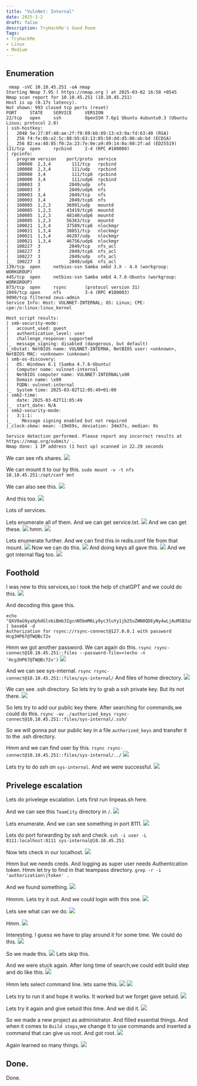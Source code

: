 ```yaml
---
title: "VulnNet: Internal"
date: 2025-3-2
draft: false
description: TryHackMe's Good Room
Tags:
- TryHackMe
- Linux
- Medium
---
```


## Enumeration

```
 nmap -sVC 10.10.45.251 -oA nmap           
Starting Nmap 7.95 ( https://nmap.org ) at 2025-03-02 16:50 +0545
Nmap scan report for 10.10.45.251 (10.10.45.251)
Host is up (0.17s latency).
Not shown: 993 closed tcp ports (reset)
PORT     STATE    SERVICE     VERSION
22/tcp   open     ssh         OpenSSH 7.6p1 Ubuntu 4ubuntu0.3 (Ubuntu Linux; protocol 2.0)
| ssh-hostkey: 
|   2048 5e:27:8f:48:ae:2f:f8:89:bb:89:13:e3:9a:fd:63:40 (RSA)
|   256 f4:fe:0b:e2:5c:88:b5:63:13:85:50:dd:d5:86:ab:bd (ECDSA)
|_  256 82:ea:48:85:f0:2a:23:7e:0e:a9:d9:14:0a:60:2f:ad (ED25519)
111/tcp  open     rpcbind     2-4 (RPC #100000)
| rpcinfo: 
|   program version    port/proto  service
|   100000  2,3,4        111/tcp   rpcbind
|   100000  2,3,4        111/udp   rpcbind
|   100000  3,4          111/tcp6  rpcbind
|   100000  3,4          111/udp6  rpcbind
|   100003  3           2049/udp   nfs
|   100003  3           2049/udp6  nfs
|   100003  3,4         2049/tcp   nfs
|   100003  3,4         2049/tcp6  nfs
|   100005  1,2,3      36991/udp   mountd
|   100005  1,2,3      43419/tcp6  mountd
|   100005  1,2,3      48140/udp6  mountd
|   100005  1,2,3      56363/tcp   mountd
|   100021  1,3,4      37589/tcp6  nlockmgr
|   100021  1,3,4      38051/tcp   nlockmgr
|   100021  1,3,4      46207/udp   nlockmgr
|   100021  1,3,4      46756/udp6  nlockmgr
|   100227  3           2049/tcp   nfs_acl
|   100227  3           2049/tcp6  nfs_acl
|   100227  3           2049/udp   nfs_acl
|_  100227  3           2049/udp6  nfs_acl
139/tcp  open     netbios-ssn Samba smbd 3.X - 4.X (workgroup: WORKGROUP)
445/tcp  open     netbios-ssn Samba smbd 4.7.6-Ubuntu (workgroup: WORKGROUP)
873/tcp  open     rsync       (protocol version 31)
2049/tcp open     nfs         3-4 (RPC #100003)
9090/tcp filtered zeus-admin
Service Info: Host: VULNNET-INTERNAL; OS: Linux; CPE: cpe:/o:linux:linux_kernel

Host script results:
| smb-security-mode: 
|   account_used: guest
|   authentication_level: user
|   challenge_response: supported
|_  message_signing: disabled (dangerous, but default)
|_nbstat: NetBIOS name: VULNNET-INTERNA, NetBIOS user: <unknown>, NetBIOS MAC: <unknown> (unknown)
| smb-os-discovery: 
|   OS: Windows 6.1 (Samba 4.7.6-Ubuntu)
|   Computer name: vulnnet-internal
|   NetBIOS computer name: VULNNET-INTERNAL\x00
|   Domain name: \x00
|   FQDN: vulnnet-internal
|_  System time: 2025-03-02T12:05:49+01:00
| smb2-time: 
|   date: 2025-03-02T11:05:49
|_  start_date: N/A
| smb2-security-mode: 
|   3:1:1: 
|_    Message signing enabled but not required
|_clock-skew: mean: -19m59s, deviation: 34m37s, median: 0s

Service detection performed. Please report any incorrect results at https://nmap.org/submit/ .
Nmap done: 1 IP address (1 host up) scanned in 22.29 seconds

```


We can see nfs shares.
![](Pasted%20image%2020250302165310.png)

We can mount it to our by this.
`sudo mount -v -t nfs 10.10.45.251:/opt/conf mnt`


We can also see this.
![](Pasted%20image%2020250302165541.png)

And this too.
![](Pasted%20image%2020250302165635.png)

Lots of services.

Lets enumerate all of them.
And we can get service.txt.
![](Pasted%20image%2020250302165950.png)
And we can get these.
![](Pasted%20image%2020250302170050.png)
hmm.
![](Pasted%20image%2020250302170132.png)

Lets enumerate further.
And we can find this in redis.conf file from that mount.
![](Pasted%20image%2020250302171223.png)
Now we can do this.
![](Pasted%20image%2020250302171247.png)
And doing keys all gave this.
![](Pasted%20image%2020250302171313.png)
And we got internal flag too.
![](Pasted%20image%2020250302171453.png)

## Foothold

I was new to this services,so i took the help of chatGPT and we could do this.
![](Pasted%20image%2020250302171803.png)

And decoding this gave this.
```
echo "QXV0aG9yaXphdGlvbiBmb3IgcnN5bmM6Ly9yc3luYy1jb25uZWN0QDEyNy4wLjAuMSB3aXRoIHBhc3N3b3JkIEhjZzNIUDY3QFRXQEJjNzJ2Cg==" | base64 -d
Authorization for rsync://rsync-connect@127.0.0.1 with password Hcg3HP67@TW@Bc72v

```

Hmm we got another password.
We can again do this.
`rsync rsync-connect@10.10.45.251::files --password-file=<(echo -n 'Hcg3HP67@TW@Bc72v')`
![](Pasted%20image%2020250302172040.png)

And we can see sys-internal.
`rsync rsync-connect@10.10.45.251::files/sys-internal/`
And files of home directory.
![](Pasted%20image%2020250302172128.png)

We can see .ssh directory.
So lets try to grab a ssh private key.
But its not there.
![](Pasted%20image%2020250302173426.png)

So lets try to add our public key there.
After searching for commands,we could do this.
`rsync -av ./authorized_keys rsync-connect@10.10.45.251::files/sys-internal/.ssh/`

So we will gonna put our public key in a file `authorized_keys` and transfer it to the .ssh directory.

Hmm and we can find user by this.
`rsync rsync-connect@10.10.45.251::files/sys-internal/../`
![](Pasted%20image%2020250302173515.png)

Lets try to do ssh on `sys-internal`.
And we were successful.
![](Pasted%20image%2020250302173626.png)

## Privelege escalation

Lets do privelege escalation.
Lets first run linpeas.sh here.

And we can see this `TeamCity` directory in `/`.
![](Pasted%20image%2020250302174812.png)

Lets enumerate.
And we can see something in port 8111.
![](Pasted%20image%2020250302180614.png)

Lets do port forwarding by ssh and check.
`ssh -i user -L 8111:localhost:8111 sys-internal@10.10.45.251`

Now lets check in our localhost.
![](Pasted%20image%2020250302180832.png)

Hmm but we needs creds.
And logging as super user needs Authentication token.
Hmm let try to find in that teampass directory.
`grep -r -i 'authorization\|token' .`

And we found something.
![](Pasted%20image%2020250302181717.png)

Hmmm.
Lets try it out.
And we could login with this one.
![](Pasted%20image%2020250302181816.png)

Lets see what can we do.
![](Pasted%20image%2020250302181856.png)

Hmm.
![](Pasted%20image%2020250302182119.png)

Interesting.
I guess we have to play around it for some time.
We could do this.
![](Pasted%20image%2020250302190457.png)

So we made this.
![](Pasted%20image%2020250302190642.png)
Lets skip this.

And we were stuck again.
After long time of search,we could edit build step and do like this.
![](Pasted%20image%2020250302190905.png)

Hmm lets select command line.
lets same this.
![](Pasted%20image%2020250302191121.png)
![](Pasted%20image%2020250302191143.png)

Lets try to run it and hope it works.
It worked but we forget gave setuid.
![](Pasted%20image%2020250302191302.png)

Lets try it again and give setuid this time.
And we did it.
![](Pasted%20image%2020250302191747.png)

So we made a new project as administrator.
And filled essential things.
And when it comes to `Build steps`,we change it to use commands and inserted a command that can give us root.
And got root.
![](Pasted%20image%2020250302192133.png)

Again learned so many things.
![](Pasted%20image%2020250302192231.png)

## Done.
Done.